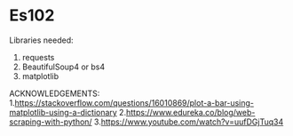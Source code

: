 # Es102
Libraries needed:
1. requests
2. BeautifulSoup4 or bs4
3. matplotlib

ACKNOWLEDGEMENTS:
1.https://stackoverflow.com/questions/16010869/plot-a-bar-using-matplotlib-using-a-dictionary
2.https://www.edureka.co/blog/web-scraping-with-python/
3.https://www.youtube.com/watch?v=uufDGjTuq34

